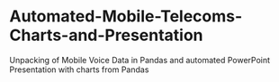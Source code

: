 # Automated-Mobile-Telecoms-Charts-and-Presentation
Unpacking of Mobile Voice Data in Pandas and automated PowerPoint Presentation with charts from Pandas
